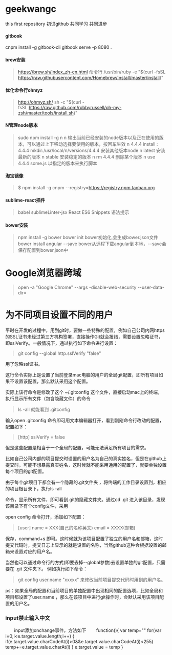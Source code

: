 geekwangc
=========

this first repository
初识github 共同学习 共同进步

#### gitbook
cnpm install -g gitbook-cli
gitbook serve -p 8080 .

#### brew安装

> https://brew.sh/index_zh-cn.html
> 命令行
> /usr/bin/ruby -e "$(curl -fsSL https://raw.githubusercontent.com/Homebrew/install/master/install)"

#### 优化命令行ohmyz

> http://ohmyz.sh/
> sh -c "$(curl -fsSL https://raw.github.com/robbyrussell/oh-my-zsh/master/tools/install.sh)"

#### N管理node版本

> sudo npm install -g n
> n   输出当前已经安装的node版本以及正在使用的版本，可以通过上下移动选择要使用的版本，按回车生效
> n 4.4.4 install : 4.4.4 mkdir:/usr/local/n/versions/4.4.4  安装其他版本node
> n latest  安装最新的版本
> n stable  安装稳定的版本
> n rm 4.4.4  删除某个版本
> n use 4.4.4 some.js  	以指定的版本来执行脚本

#### 淘宝镜像

> $ npm install -g cnpm --registry=https://registry.npm.taobao.org

#### sublime-react插件

> babel
> sublimeLinter-jsx
> React ES6 Snippets 语法提示

#### bower安装

> npm install -g bower
> bower init  bower初始化,会生成bower.json文件
> bower install angular --save  bower从远程下载angular到本地，--save会保存配置到bower.json中



# Google浏览器跨域
> open -a "Google Chrome" --args -disable-web-security --user-data-dir=

# 为不同项目设置不同的用户

平时在开发的过程中，用到git时，要做一些特殊的配置，例如自己公司内网https的SSL证书未经过第三方机构签署，直接操作Git就会报错，需要设置忽略证书，即sslVerify。一般情况下，通过执行如下命令进行设置：

> git  config  --global  http.sslVerify "false"

用了忽略ssl证书。

这行命令实际上是设置了当前登录mac电脑的用户的全局git配置，即所有项目如果不设置该配置，那么默认采用这个配置。

实际上该行命令是修改了这个 ~/.gitconfig 这个文件，直接启动mac上的终端，执行显示所有文件（包含隐藏文件）的命令

> ls -all
就能看到 .gitconfig

输入open .gitconfig 命令即可用文本编辑器打开，看到刚刚命令行改动的配置，配置如下：

> [http]
    sslVerify = false

但是这些配置是相当于一个全局的配置，可能无法满足所有项目的需求。

比如自己公司内部的项目提交时设置的用户名为自己的真实姓名，但是在github上提交时，可能不想暴露真实姓名，这时候就不能采用通用的配置了，就要单独设置每个项目的git配置。

由于每个git项目下都会有一个隐藏的.git文件夹 ，将终端的工作目录设置到，相应的项目根目录下，执行ls -all

命令，显示所有文件，即可看到.git的隐藏文件夹。通过cd .git 进入该目录，发现该目录下有个config文件，采用

open config 命令打开，添加如下配置：

> [user]
    name = XXX(自己的名称英文)
    email = XXXX(邮箱)

保存，command+s 即可。这时候就为该项目配置了独立的用户名和邮箱，这时提交代码时，提交日志上显示的就是设置的名称，当然github这种会根据设置的邮箱来设置对应的用户名。

当然也可以通过命令行的方式(即要去掉--global参数)去设置单独的git配置，只需要在 .git 文件夹下。 例如执行如下命令：

> git  config  user.name  "xxxxx"
来修改当前项目提交代码时用到的用户名。

ps：如果全局的配置和当前项目的单独配置中出现相同的配置选项，比如全局和项目都设置了user.name ，那么在该项目中进行git操作时，会默认采用该项目配置的用户名。


### input禁止输入中文
        input添加onchange事件，方法如下
        function(){
            var temp="" 
            for(var i=0;i<e.target.value.length;i++) {
                if(e.target.value.charCodeAt(i)>0&&e.target.value.charCodeAt(i)<255) 
                    temp+=e.target.value.charAt(i) 
            }
            e.target.value = temp 
        }
        
